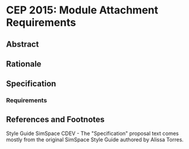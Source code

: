 # CEP 2015: Module Attachment Requirements


## Abstract

## Rationale

## Specification

### Requirements


## References and Footnotes

Style Guide SimSpace CDEV - The "Specification" proposal text comes mostly from the original SimSpace Style Guide authored by Alissa Torres.

